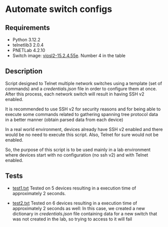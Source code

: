 # Automate switch configs

## Requirements

- Python 3.12.2
- telnetlib3 2.0.4
- PNETLab 4.2.10
- Switch image: [viosl2-15.2.4.55e](https://github.com/mvarrone/stp-project/tree/master/backend/tested_switch_images). Number 4 in the table

## Description

Script designed to Telnet multiple network switches using a template (set of commands) and a *credentials.json* file in order to configure them at once. After this process, each network switch will result in having SSH v2 enabled. 

It is recommended to use SSH v2 for security reasons and for being able to execute some commands related to gathering spanning tree protocol data in a better manner (obtain parsed data from each device)

In a real world environment, devices already have SSH v2 enabled and there would be no need to execute this script. Also, Telnet for sure would not be enabled.

So, the purpose of this script is to be used mainly in a lab environment where devices start with no configuration (no ssh v2) and with Telnet enabled. 

## Tests

- [test1.txt](https://github.com/mvarrone/stp-project/blob/master/backend/automate_config/tests/test1.txt) Tested on 5 devices resulting in a execution time of approximately 2 seconds.

- [test2.txt](https://github.com/mvarrone/stp-project/blob/master/backend/automate_config/tests/test2.txt) Tested on 6 devices resulting in a execution time of approximately 2 seconds as well: In this case, we created a new dictionary in *credentials.json* file containing data for a new switch that was not created in the lab, so trying to access to it will fail
